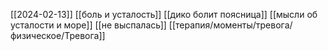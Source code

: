 [[2024-02-13]]
[[боль и усталость]]
[[дико болит поясница]]
[[мысли об усталости и море]]
[[не выспалась]]
[[терапия/моменты/тревога/физическое/Тревога]]